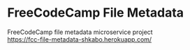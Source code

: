 # FreeCodeCamp File Metadata
FreeCodeCamp file metadata microservice project  
https://fcc-file-metadata-shkabo.herokuapp.com/
